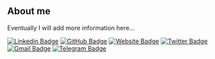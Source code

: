 ## About me

Eventually I will add more information here...

[![Linkedin Badge](https://img.shields.io/badge/-peruzzo-blue?style=flat&logo=Linkedin&logoColor=white)](https://www.linkedin.com/in/peruzzo/)
[![GitHub Badge](https://img.shields.io/badge/-peruzzof-100000?style=flat&logo=github&logoColor=white)](https://github.com/peruzzof)
[![Website Badge](https://img.shields.io/badge/-peruzzo.net-47CCCC?style=flat&logo=Google-Chrome&logoColor=white)](https://peruzzo.net)
[![Twitter Badge](https://img.shields.io/badge/-@peruzzof-1ca0f1?style=flat&labelColor=1ca0f1&logo=twitter&logoColor=white)](https://twitter.com/peruzzof)
[![Gmail Badge](https://img.shields.io/badge/-peruzzo-c14438?style=flat&logo=Gmail&logoColor=white)](mailto:peruzzo@gmail.com)
[![Telegram Badge](https://img.shields.io/badge/-peruzzo-2CA5E0?style=flat&logo=telegram&logoColor=white)](https://t.me/peruzzo)

